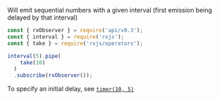 <!--
name:		
title:		interval
pageTitle:	RxJS interval function example + marble diagram
desc:		Example of how to emit sequential numbers using RxJS interval
docsUrl:	https://rxjs.dev/api/index/function/interval
-->

Will emit sequential numbers with a given interval (first emission being delayed by that interval)

```js
const { rxObserver } = require('api/v0.3');
const { interval } = require('rxjs');
const { take } = require('rxjs/operators');

interval(5).pipe(
    take(10)
  )
  .subscribe(rxObserver());

```

To specify an initial delay, see [`timer(10, 5)`](/rxjs/timer/)